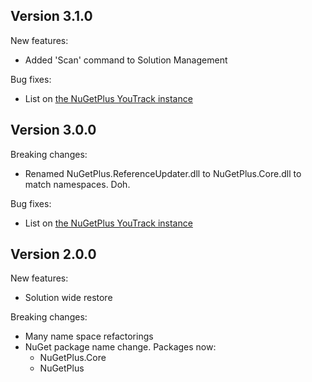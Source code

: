 ## Version 3.1.0

New features:

*	Added 'Scan' command to Solution Management

Bug fixes:

*	List on [the NuGetPlus YouTrack instance](http://nugetplus.myjetbrains.com/youtrack/issues?q=fixed+in%3A+3.1.0)

## Version 3.0.0

Breaking changes:

*	Renamed NuGetPlus.ReferenceUpdater.dll to NuGetPlus.Core.dll to match namespaces. Doh.

Bug fixes:

*	List on [the NuGetPlus YouTrack instance](http://nugetplus.myjetbrains.com/youtrack/issues?q=fixed+in%3A+3.0.0)

## Version 2.0.0

New features:

*	Solution wide restore

Breaking changes:

*	Many name space refactorings
*	NuGet package name change. Packages now:
	*	NuGetPlus.Core
	*	NuGetPlus
